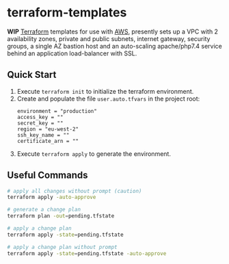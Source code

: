 # terraform-templates

**WIP** [Terraform][terraform] templates for use with [AWS][aws], presently sets
up a VPC with 2 availability zones, private and public subnets, internet gateway,
security groups, a single AZ bastion host and an auto-scaling apache/php7.4
service behind an application load-balancer with SSL.

## Quick Start

1. Execute `terraform init` to initialize the terraform environment.
1. Create and populate the file `user.auto.tfvars` in the project root:
   ```
   environment = "production"
   access_key = ""
   secret_key = ""
   region = "eu-west-2"
   ssh_key_name = ""
   certificate_arn = ""
   ```
1. Execute `terraform apply` to generate the environment.

## Useful Commands

```sh
# apply all changes without prompt (caution)
terraform apply -auto-approve

# generate a change plan
terraform plan -out=pending.tfstate

# apply a change plan
terraform apply -state=pending.tfstate

# apply a change plan without prompt
terraform apply -state=pending.tfstate -auto-approve
```

[terraform]: https://www.terraform.io/
[aws]: https://aws.amazon.com/
